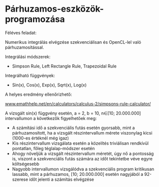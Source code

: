 # Párhuzamos-eszközök-programozása

Féléves feladat:

Numerikus integrálás elvégzése szekvenciálisan és OpenCL-lel való párhuzamosítással.

Integrálási módszerek:

- Simpson Rule, Left Rectangle Rule, Trapezoidal Rule 

Integrálható függvények:

- Sin(x), Cos(x), Exp(x), Sqrt(x), Log(x)

A helyes eredmény ellenőrizhető:

www.emathhelp.net/en/calculators/calculus-2/simpsons-rule-calculator/

A vizsgált sin(x) függvény esetén, a = 2, b = 10, n∈[10; 20.000.000] intervallumon a következők figyelhetőek meg:

- A számítási idő a szekvenciális futás esetén gyorsabb, mint a párhuzamosított, ha a vizsgált részintervallum mérete viszonylag kicsi (1000-es értéknél még igaz)
- Kis részintervallum vizsgálata esetén a közelítés triviálisan rendkívül pontatlan, főleg téglalap-módszer esetén
- Ahogy növeljük a vizsgált részintervallum méretét, úgy nő a pontosság is, viszont a szekvenciális futás számára az időt tekintetbe véve egyre költségesebb
- Nagyobb intervallumon vizsgálódva a szekvenciális program kritikusan lassabb, mint a párhuzamos, [10; 20.000.000] esetén nagyjából a 92-szerese időt jelenti a számítás elvégzése
